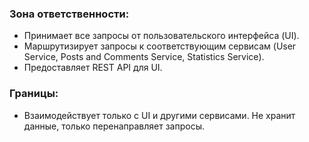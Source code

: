 ### Зона ответственности:
- Принимает все запросы от пользовательского интерфейса (UI).
- Маршрутизирует запросы к соответствующим сервисам (User Service, Posts and Comments Service, Statistics Service).
- Предоставляет REST API для UI.

### Границы:

- Взаимодействует только с UI и другими сервисами.
Не хранит данные, только перенаправляет запросы.